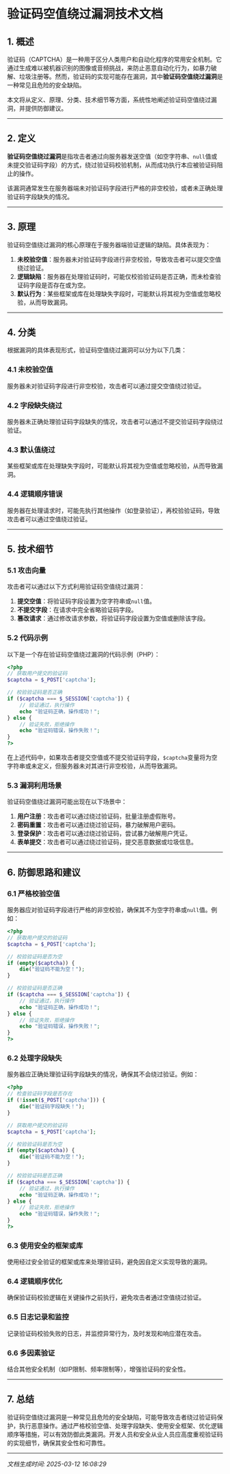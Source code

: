 # 验证码空值绕过漏洞技术文档

## 1. 概述

验证码（CAPTCHA）是一种用于区分人类用户和自动化程序的常用安全机制。它通过生成难以被机器识别的图像或音频挑战，来防止恶意自动化行为，如暴力破解、垃圾注册等。然而，验证码的实现可能存在漏洞，其中**验证码空值绕过漏洞**是一种常见且危险的安全缺陷。

本文将从定义、原理、分类、技术细节等方面，系统性地阐述验证码空值绕过漏洞，并提供防御建议。

---

## 2. 定义

**验证码空值绕过漏洞**是指攻击者通过向服务器发送空值（如空字符串、`null`值或未提交验证码字段）的方式，绕过验证码校验机制，从而成功执行本应被验证码阻止的操作。

该漏洞通常发生在服务器端未对验证码字段进行严格的非空校验，或者未正确处理验证码字段缺失的情况。

---

## 3. 原理

验证码空值绕过漏洞的核心原理在于服务器端验证逻辑的缺陷。具体表现为：

1. **未校验空值**：服务器未对验证码字段进行非空校验，导致攻击者可以提交空值绕过验证。
2. **逻辑缺陷**：服务器在处理验证码时，可能仅校验验证码是否正确，而未检查验证码字段是否存在或为空。
3. **默认行为**：某些框架或库在处理缺失字段时，可能默认将其视为空值或忽略校验，从而导致漏洞。

---

## 4. 分类

根据漏洞的具体表现形式，验证码空值绕过漏洞可以分为以下几类：

### 4.1 未校验空值
服务器未对验证码字段进行非空校验，攻击者可以通过提交空值绕过验证。

### 4.2 字段缺失绕过
服务器未正确处理验证码字段缺失的情况，攻击者可以通过不提交验证码字段绕过验证。

### 4.3 默认值绕过
某些框架或库在处理缺失字段时，可能默认将其视为空值或忽略校验，从而导致漏洞。

### 4.4 逻辑顺序错误
服务器在处理请求时，可能先执行其他操作（如登录验证），再校验验证码，导致攻击者可以通过空值绕过验证。

---

## 5. 技术细节

### 5.1 攻击向量
攻击者可以通过以下方式利用验证码空值绕过漏洞：

1. **提交空值**：将验证码字段设置为空字符串或`null`值。
2. **不提交字段**：在请求中完全省略验证码字段。
3. **篡改请求**：通过修改请求参数，将验证码字段设置为空值或删除该字段。

### 5.2 代码示例
以下是一个存在验证码空值绕过漏洞的代码示例（PHP）：

```php
<?php
// 获取用户提交的验证码
$captcha = $_POST['captcha'];

// 校验验证码是否正确
if ($captcha === $_SESSION['captcha']) {
    // 验证通过，执行操作
    echo "验证码正确，操作成功！";
} else {
    // 验证失败，拒绝操作
    echo "验证码错误，操作失败！";
}
?>
```

在上述代码中，如果攻击者提交空值或不提交验证码字段，`$captcha`变量将为空字符串或未定义，但服务器未对其进行非空校验，从而导致漏洞。

### 5.3 漏洞利用场景
验证码空值绕过漏洞可能出现在以下场景中：

1. **用户注册**：攻击者可以通过绕过验证码，批量注册虚假账号。
2. **密码重置**：攻击者可以通过绕过验证码，暴力破解用户密码。
3. **登录保护**：攻击者可以通过绕过验证码，尝试暴力破解用户凭证。
4. **表单提交**：攻击者可以通过绕过验证码，提交恶意数据或垃圾信息。

---

## 6. 防御思路和建议

### 6.1 严格校验空值
服务器应对验证码字段进行严格的非空校验，确保其不为空字符串或`null`值。例如：

```php
<?php
// 获取用户提交的验证码
$captcha = $_POST['captcha'];

// 校验验证码是否为空
if (empty($captcha)) {
    die("验证码不能为空！");
}

// 校验验证码是否正确
if ($captcha === $_SESSION['captcha']) {
    // 验证通过，执行操作
    echo "验证码正确，操作成功！";
} else {
    // 验证失败，拒绝操作
    echo "验证码错误，操作失败！";
}
?>
```

### 6.2 处理字段缺失
服务器应正确处理验证码字段缺失的情况，确保其不会绕过验证。例如：

```php
<?php
// 检查验证码字段是否存在
if (!isset($_POST['captcha'])) {
    die("验证码字段缺失！");
}

// 获取用户提交的验证码
$captcha = $_POST['captcha'];

// 校验验证码是否为空
if (empty($captcha)) {
    die("验证码不能为空！");
}

// 校验验证码是否正确
if ($captcha === $_SESSION['captcha']) {
    // 验证通过，执行操作
    echo "验证码正确，操作成功！";
} else {
    // 验证失败，拒绝操作
    echo "验证码错误，操作失败！";
}
?>
```

### 6.3 使用安全的框架或库
使用经过安全验证的框架或库来处理验证码，避免因自定义实现导致的漏洞。

### 6.4 逻辑顺序优化
确保验证码校验逻辑在关键操作之前执行，避免攻击者通过空值绕过验证。

### 6.5 日志记录和监控
记录验证码校验失败的日志，并监控异常行为，及时发现和响应潜在攻击。

### 6.6 多因素验证
结合其他安全机制（如IP限制、频率限制等），增强验证码的安全性。

---

## 7. 总结

验证码空值绕过漏洞是一种常见且危险的安全缺陷，可能导致攻击者绕过验证码保护，执行恶意操作。通过严格校验空值、处理字段缺失、使用安全框架、优化逻辑顺序等措施，可以有效防御此类漏洞。开发人员和安全从业人员应高度重视验证码的实现细节，确保其安全性和可靠性。

---

*文档生成时间: 2025-03-12 16:08:29*
